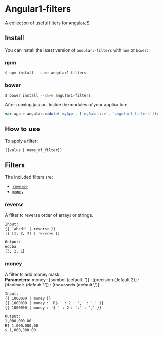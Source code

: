 # Angular1-filters

A collection of useful filters for [AngularJS](http://angularjs.org/).

## Install

You can install the latest version of `angular1-filters` with `npm` or `bower`:

### npm

```bash
$ npm install --save angular1-filters
```

### bower

```bash
$ bower install --save angular1-filters
```

After running just put inside the modules of your application:

```javascript
var app = angular.module('myApp', ['ngSanitize', 'angular1-filters']);
```

## How to use

To apply a filter:

```html
{{value | name_of_filter}}
```

## Filters

The included filters are:

- [`reverse`](#reverse)
- [`money`](#money)

### reverse

A filter to reverse order of arrays or strings.

```html
Input:
{{ 'abcde' | reverse }}
{{ [1, 2, 3] | reverse }}

Output:
edcba
[3, 2, 1]
```

### money

A filter to add money mask.  
**Parameters:** money : [symbol (default '')] : [precision (default 2)] : [decimals (default '.')] : [thousands (default ',')]

```html
Input:
{{ 1000000 | money }}
{{ 1000000 | money : 'R$ ' : 2 : ',' : '.' }}
{{ 1000000 | money : '$ ' : 2 : '.' : ',' }}

Output:
1,000,000.00
R$ 1.000.000,00
$ 1,000,000.00
```
